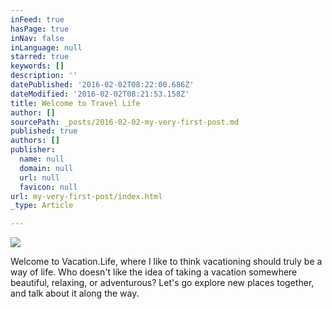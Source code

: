 ```yaml
---
inFeed: true
hasPage: true
inNav: false
inLanguage: null
starred: true
keywords: []
description: ''
datePublished: '2016-02-02T08:22:00.686Z'
dateModified: '2016-02-02T08:21:53.158Z'
title: Welcome to Travel Life
author: []
sourcePath: _posts/2016-02-02-my-very-first-post.md
published: true
authors: []
publisher:
  name: null
  domain: null
  url: null
  favicon: null
url: my-very-first-post/index.html
_type: Article

---
```

![](https://the-grid-user-content.s3-us-west-2.amazonaws.com/14798be2-f374-4a92-8df4-992bd8c4257b.jpg)

Welcome to Vacation.Life, where I like to think vacationing should truly be a way of life. Who doesn't like the idea of taking a vacation somewhere beautiful, relaxing, or adventurous? Let's go explore new places together, and talk about it along the way.